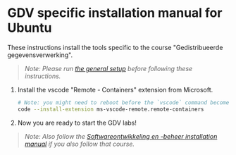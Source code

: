 # GDV specific installation manual for Ubuntu

These instructions install the tools specific to the course "Gedistribueerde gegevensverwerking".

> *Note: Please run [the general setup](./setup-ubuntu.md) before following these instructions.*

1. Install the vscode "Remote - Containers" extension from Microsoft.

   ```bash
   # Note: you might need to reboot before the `vscode` command becomes available.
   code --install-extension ms-vscode-remote.remote-containers
   ```

1. Now you are ready to start the GDV labs!

> *Note: Also follow the [Softwareontwikkeling en -beheer installation manual](./devops-setup-ubuntu.md) if you also follow that course.*

